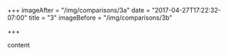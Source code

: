 +++
imageAfter = "/img/comparisons/3a"
date = "2017-04-27T17:22:32-07:00"
title = "3"
imageBefore = "/img/comparisons/3b"

+++

content